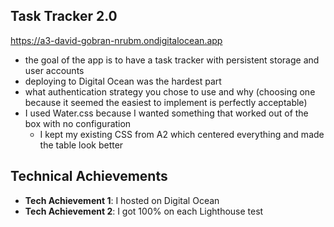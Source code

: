 ## Task Tracker 2.0

https://a3-david-gobran-nrubm.ondigitalocean.app

- the goal of the app is to have a task tracker with persistent storage and user accounts
- deploying to Digital Ocean was the hardest part
- what authentication strategy you chose to use and why (choosing one because it seemed the easiest to implement is perfectly acceptable)
- I used Water.css because I wanted something that worked out of the box with no configuration
  - I kept my existing CSS from A2 which centered everything and made the table look better

## Technical Achievements
- **Tech Achievement 1**: I hosted on Digital Ocean
- **Tech Achievement 2**: I got 100% on each Lighthouse test
